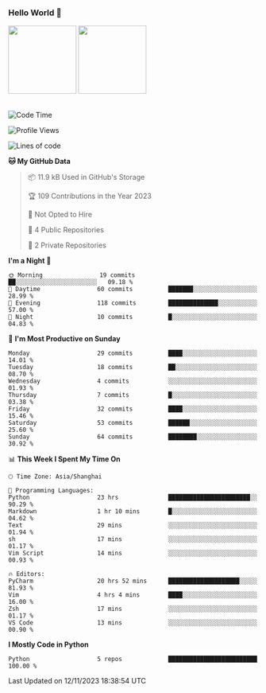 ### Hello World 👋
<img align="" height="137px" src="https://github-readme-stats.vercel.app/api?username=myhMARS&hide_title=true&hide_border=true&show_icons=trueline_height=21&text_color=000&icon_color=000&bg_color=0,ea6161,ffc64d,fffc4d,52fa5a&theme=graywhite" /> </div>
<img align="" height="137px" src="https://github-readme-stats-git-masterrstaa-rickstaa.vercel.app/api/top-langs/?username=myhMARS&hide_title=true&hide_border=true&layout=compact&langs_count=6&text_color=000&icon_color=fff&bg_color=0,52fa5a,4dfcff,c64dff&theme=graywhite" /><br><br>

<!--START_SECTION:waka-->
![Code Time](http://img.shields.io/badge/Code%20Time-25%20hrs%2029%20mins-blue)

![Profile Views](http://img.shields.io/badge/Profile%20Views-143-blue)

![Lines of code](https://img.shields.io/badge/From%20Hello%20World%20I%27ve%20Written-10.4%20thousand%20lines%20of%20code-blue)

**🐱 My GitHub Data** 

> 📦 11.9 kB Used in GitHub's Storage 
 > 
> 🏆 109 Contributions in the Year 2023
 > 
> 🚫 Not Opted to Hire
 > 
> 📜 4 Public Repositories 
 > 
> 🔑 2 Private Repositories 
 > 
**I'm a Night 🦉** 

```text
🌞 Morning                19 commits          ██░░░░░░░░░░░░░░░░░░░░░░░   09.18 % 
🌆 Daytime                60 commits          ███████░░░░░░░░░░░░░░░░░░   28.99 % 
🌃 Evening                118 commits         ██████████████░░░░░░░░░░░   57.00 % 
🌙 Night                  10 commits          █░░░░░░░░░░░░░░░░░░░░░░░░   04.83 % 
```
📅 **I'm Most Productive on Sunday** 

```text
Monday                   29 commits          ████░░░░░░░░░░░░░░░░░░░░░   14.01 % 
Tuesday                  18 commits          ██░░░░░░░░░░░░░░░░░░░░░░░   08.70 % 
Wednesday                4 commits           ░░░░░░░░░░░░░░░░░░░░░░░░░   01.93 % 
Thursday                 7 commits           █░░░░░░░░░░░░░░░░░░░░░░░░   03.38 % 
Friday                   32 commits          ████░░░░░░░░░░░░░░░░░░░░░   15.46 % 
Saturday                 53 commits          ██████░░░░░░░░░░░░░░░░░░░   25.60 % 
Sunday                   64 commits          ████████░░░░░░░░░░░░░░░░░   30.92 % 
```


📊 **This Week I Spent My Time On** 

```text
🕑︎ Time Zone: Asia/Shanghai

💬 Programming Languages: 
Python                   23 hrs              ███████████████████████░░   90.29 % 
Markdown                 1 hr 10 mins        █░░░░░░░░░░░░░░░░░░░░░░░░   04.62 % 
Text                     29 mins             ░░░░░░░░░░░░░░░░░░░░░░░░░   01.94 % 
sh                       17 mins             ░░░░░░░░░░░░░░░░░░░░░░░░░   01.17 % 
Vim Script               14 mins             ░░░░░░░░░░░░░░░░░░░░░░░░░   00.93 % 

🔥 Editors: 
PyCharm                  20 hrs 52 mins      ████████████████████░░░░░   81.93 % 
Vim                      4 hrs 4 mins        ████░░░░░░░░░░░░░░░░░░░░░   16.00 % 
Zsh                      17 mins             ░░░░░░░░░░░░░░░░░░░░░░░░░   01.17 % 
VS Code                  13 mins             ░░░░░░░░░░░░░░░░░░░░░░░░░   00.90 % 
```

**I Mostly Code in Python** 

```text
Python                   5 repos             █████████████████████████   100.00 % 
```




 Last Updated on 12/11/2023 18:38:54 UTC
<!--END_SECTION:waka-->

<!--
**myhMARS/myhMARS** is a ✨ _special_ ✨ repository because its `README.md` (this file) appears on your GitHub profile.

Here are some ideas to get you started:

- 🔭 I’m currently working on ...
- 🌱 I’m currently learning ...
- 👯 I’m looking to collaborate on ...
- 🤔 I’m looking for help with ...
- 💬 Ask me about ...
- 📫 How to reach me: ...
- 😄 Pronouns: ...
- ⚡ Fun fact: ...
-->
